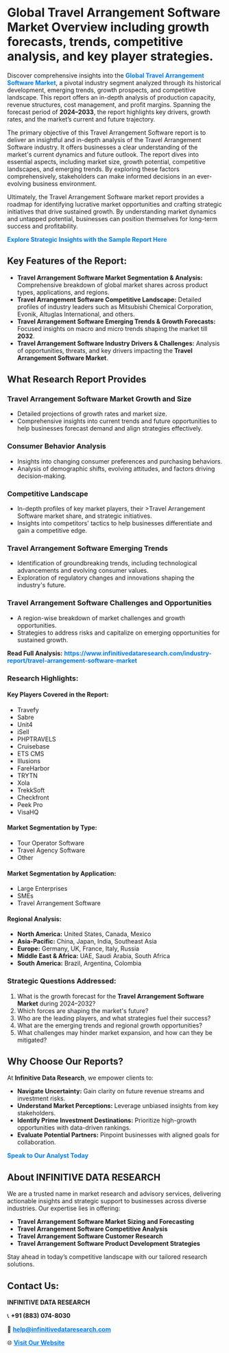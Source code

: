 <h1>Global Travel Arrangement Software Market Overview including growth forecasts, trends, competitive analysis, and key player strategies.</h1>
<p>
Discover comprehensive insights into the 
<a href="https://www.infinitivedataresearch.com/industry-report/travel-arrangement-software-market" rel="dofollow" style="color: #007BFF; text-decoration: none;"><strong>Global Travel Arrangement Software Market</strong></a>, a pivotal industry segment analyzed through its historical development, emerging trends, growth prospects, and competitive landscape. This report offers an in-depth analysis of production capacity, revenue structures, cost management, and profit margins. Spanning the forecast period of <strong>2024–2033</strong>, the report highlights key drivers, growth rates, and the market’s current and future trajectory.
</p>
<p>
The primary objective of this Travel Arrangement Software report is to deliver an insightful and in-depth analysis of the Travel Arrangement Software industry. It offers businesses a clear understanding of the market's current dynamics and future outlook. The report dives into essential aspects, including market size, growth potential, competitive landscapes, and emerging trends. By exploring these factors comprehensively, stakeholders can make informed decisions in an ever-evolving business environment.
</p>
<p>
Ultimately, the Travel Arrangement Software market report provides a roadmap for identifying lucrative market opportunities and crafting strategic initiatives that drive sustained growth. By understanding market dynamics and untapped potential, businesses can position themselves for long-term success and profitability.
</p>
<p>
<a href="https://www.infinitivedataresearch.com/request-sample/reportId=110667" style="color: #007BFF; text-decoration: none;"><strong>Explore Strategic Insights with the Sample Report Here</strong></a>
</p>

<h2>Key Features of the Report:</h2>
<ul>
<li><strong>Travel Arrangement Software Market Segmentation & Analysis:</strong> Comprehensive breakdown of global market shares across product types, applications, and regions.</li>
<li><strong>Travel Arrangement Software Competitive Landscape:</strong> Detailed profiles of industry leaders such as Mitsubishi Chemical Corporation, Evonik, Altuglas International, and others.</li>
<li><strong>Travel Arrangement Software Emerging Trends & Growth Forecasts:</strong> Focused insights on macro and micro trends shaping the market till <strong>2032</strong>.</li>
<li><strong>Travel Arrangement Software Industry Drivers & Challenges:</strong> Analysis of opportunities, threats, and key drivers impacting the <strong>Travel Arrangement Software Market</strong>.</li>
</ul>

<h2>What Research Report Provides</h2>
<h3>Travel Arrangement Software Market Growth and Size</h3>
<ul>
<li>Detailed projections of growth rates and market size.</li>
<li>Comprehensive insights into current trends and future opportunities to help businesses forecast demand and align strategies effectively.</li>
</ul>

<h3>Consumer Behavior Analysis</h3>
<ul>
<li>Insights into changing consumer preferences and purchasing behaviors.</li>
<li>Analysis of demographic shifts, evolving attitudes, and factors driving decision-making.</li>
</ul>

<h3>Competitive Landscape</h3>
<ul>
<li>In-depth profiles of key market players, their >Travel Arrangement Software market share, and strategic initiatives.</li>
<li>Insights into competitors' tactics to help businesses differentiate and gain a competitive edge.</li>
</ul>

<h3>Travel Arrangement Software Emerging Trends</h3>
<ul>
<li>Identification of groundbreaking trends, including technological advancements and evolving consumer values.</li>
<li>Exploration of regulatory changes and innovations shaping the industry's future.</li>
</ul>

<h3>Travel Arrangement Software Challenges and Opportunities</h3>
<ul>
<li>A region-wise breakdown of market challenges and growth opportunities.</li>
<li>Strategies to address risks and capitalize on emerging opportunities for sustained growth.</li>
</ul>
<p><strong>Read Full Analysis:</strong> <a href="https://www.infinitivedataresearch.com/industry-report/travel-arrangement-software-market" rel="dofollow" style="color: #007BFF; text-decoration: none;"><strong>https://www.infinitivedataresearch.com/industry-report/travel-arrangement-software-market</strong></a></p>
<h3>Research Highlights:</h3>
<h4>Key Players Covered in the Report:</h4>
<ul><li>Travefy</li><li>Sabre</li><li>Unit4</li><li>iSell</li><li>PHPTRAVELS</li><li>Cruisebase</li><li>ETS CMS</li><li>Illusions</li><li>FareHarbor</li><li>TRYTN</li><li>Xola</li><li>TrekkSoft</li><li>Checkfront</li><li>Peek Pro</li><li>VisaHQ</li></ul>
<h4>Market Segmentation by Type:</h4>
<ul><li>Tour Operator Software</li><li>Travel Agency Software</li><li>Other</li></ul>
<h4>Market Segmentation by Application:</h4>
<ul><li>Large Enterprises</li><li>SMEs</li><li>Travel Arrangement Software</li></ul>

<h4>Regional Analysis:</h4>
<ul>
<li><strong>North America:</strong> United States, Canada, Mexico</li>
<li><strong>Asia-Pacific:</strong> China, Japan, India, Southeast Asia</li>
<li><strong>Europe:</strong> Germany, UK, France, Italy, Russia</li>
<li><strong>Middle East & Africa:</strong> UAE, Saudi Arabia, South Africa</li>
<li><strong>South America:</strong> Brazil, Argentina, Colombia</li>
</ul>

<h3>Strategic Questions Addressed:</h3>
<ol>
<li>What is the growth forecast for the <strong>Travel Arrangement Software Market</strong> during 2024–2032?</li>
<li>Which forces are shaping the market's future?</li>
<li>Who are the leading players, and what strategies fuel their success?</li>
<li>What are the emerging trends and regional growth opportunities?</li>
<li>What challenges may hinder market expansion, and how can they be mitigated?</li>
</ol>

<h2>Why Choose Our Reports?</h2>
<p>At <strong>Infinitive Data Research</strong>, we empower clients to:</p>
<ul>
<li><strong>Navigate Uncertainty:</strong> Gain clarity on future revenue streams and investment risks.</li>
<li><strong>Understand Market Perceptions:</strong> Leverage unbiased insights from key stakeholders.</li>
<li><strong>Identify Prime Investment Destinations:</strong> Prioritize high-growth opportunities with data-driven rankings.</li>
<li><strong>Evaluate Potential Partners:</strong> Pinpoint businesses with aligned goals for collaboration.</li>
</ul>
<p><a href="https://www.infinitivedataresearch.com/industry-report/travel-arrangement-software-market" rel="dofollow" style="color: #007BFF; text-decoration: none;"><strong>Speak to Our Analyst Today</strong></a></p>

<h2>About INFINITIVE DATA RESEARCH</h2>
<p>We are a trusted name in market research and advisory services, delivering actionable insights and strategic support to businesses across diverse industries. Our expertise lies in offering:</p>
<ul>
<li><strong>Travel Arrangement Software Market Sizing and Forecasting</strong></li>
<li><strong>Travel Arrangement Software Competitive Analysis</strong></li>
<li><strong>Travel Arrangement Software Customer Research</strong></li>
<li><strong>Travel Arrangement Software Product Development Strategies</strong></li>
</ul>
<p>Stay ahead in today’s competitive landscape with our tailored research solutions.</p>

<h2>Contact Us:</h2>
<p><strong>INFINITIVE DATA RESEARCH</strong></p>
<p>📞 <strong>+91 (883) 074-8030</strong></p>
<p>📧 <strong><a href="mailto:help@infinitivedataresearch.com" style="color: #007BFF;">help@infinitivedataresearch.com</a></strong></p>
<p>🌐 <strong><a href="https://www.infinitivedataresearch.com" rel="dofollow" style="color: #007BFF;">Visit Our Website</a></strong></p>